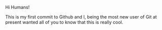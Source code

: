 Hi Humans!

This is my first commit to Github and I, being the most new user of Git at present wanted all of you to know that this is really cool.
